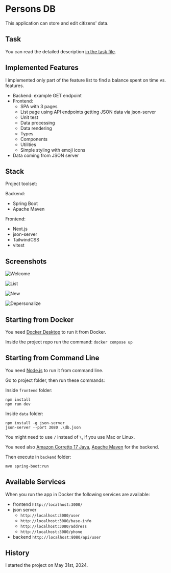 # Persons DB

This application can store and edit citizens' data.

## Task

You can read the detailed description [in the task file](task.md).

## Implemented Features

I implemented only part of the feature list to find a balance spent on time vs. features.

- Backend: example GET endpoint
- Frontend:
  - SPA with 3 pages
  - List page using API endpoints getting JSON data via json-server
  - Unit test
  - Data processing
  - Data rendering
  - Types
  - Components
  - Utilities
  - Simple styling with emoji icons
- Data coming from JSON server

## Stack

Project toolset:

Backend:

- Spring Boot
- Apache Maven

Frontend:

- Next.js
- json-server
- TailwindCSS
- vitest

## Screenshots

![Welcome](docs/01-welcome.png)

![List](docs/02-list.png)

![New](docs/03-new.png)

![Depersonalize](docs/04-depersonalize.png)

## Starting from Docker

You need [Docker Desktop](https://www.docker.com/products/docker-desktop/) to run it from Docker.

Inside the project repo run the command:
`docker compose up`

## Starting from Command Line

You need [Node.js](https://nodejs.org/en) to run it from command line.

Go to project folder, then run these commands:

Inside `frontend` folder:

```
npm install
npm run dev
```

Inside `data` folder:

```
npm install -g json-server
json-server --port 3080 .\db.json
```

You might need to use `/` instead of `\`, if you use Mac or Linux.

You need also [Amazon Corretto 17 Java](https://docs.aws.amazon.com/corretto/latest/corretto-17-ug/downloads-list.html), [Apache Maven](https://maven.apache.org/) for the backend.

Then execute in `backend` folder:

```
mvn spring-boot:run
```

## Available Services

When you run the app in Docker the following services are available:

- frontend `http://localhost:3000/`
- json server
  - `http://localhost:3080/user`
  - `http://localhost:3080/base-info`
  - `http://localhost:3080/address`
  - `http://localhost:3080/phone`
- backend `http://localhost:8080/api/user`

## History

I started the project on May 31st, 2024.
